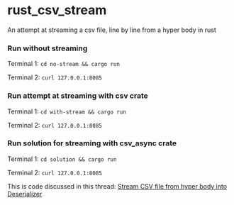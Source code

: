 # rust_csv_stream
An attempt at streaming a csv file, line by line from a hyper body in rust

### Run without streaming
Terminal 1: `cd no-stream && cargo run`

Terminal 2: `curl 127.0.0.1:8085`

### Run attempt at streaming with csv crate
Terminal 1: `cd with-stream && cargo run`

Terminal 2: `curl 127.0.0.1:8085`

### Run solution for streaming with csv_async crate
Terminal 1: `cd solution && cargo run`

Terminal 2: `curl 127.0.0.1:8085`


This is code discussed in this thread: [Stream CSV file from hyper body into Deserializer](https://users.rust-lang.org/t/stream-csv-file-from-hyper-body-into-deserializer/54565)